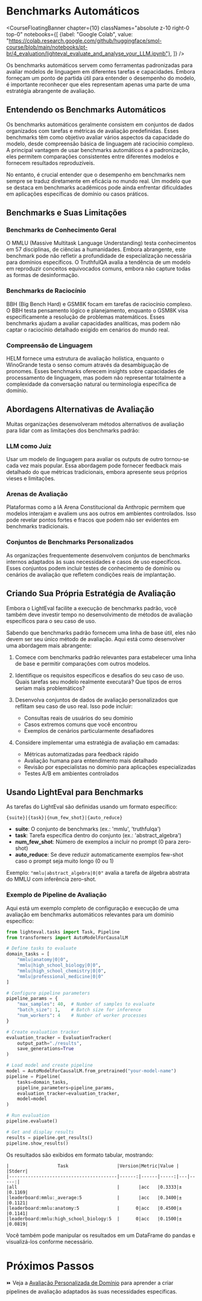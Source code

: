 # Benchmarks Automáticos

<CourseFloatingBanner chapter={10}
  classNames="absolute z-10 right-0 top-0"
  notebooks={[
    {label: "Google Colab", value: "https://colab.research.google.com/github/huggingface/smol-course/blob/main/notebooks/pt-br/4_evaluation/lighteval_evaluate_and_analyse_your_LLM.ipynb"},
]} />

Os benchmarks automáticos servem como ferramentas padronizadas para avaliar modelos de linguagem em diferentes tarefas e capacidades. Embora forneçam um ponto de partida útil para entender o desempenho do modelo, é importante reconhecer que eles representam apenas uma parte de uma estratégia abrangente de avaliação.

## Entendendo os Benchmarks Automáticos

Os benchmarks automáticos geralmente consistem em conjuntos de dados organizados com tarefas e métricas de avaliação predefinidas. Esses benchmarks têm como objetivo avaliar vários aspectos da capacidade do modelo, desde compreensão básica de linguagem até raciocínio complexo. A principal vantagem de usar benchmarks automáticos é a padronização, eles permitem comparações consistentes entre diferentes modelos e fornecem resultados reproduzíveis.

No entanto, é crucial entender que o desempenho em benchmarks nem sempre se traduz diretamente em eficácia no mundo real. Um modelo que se destaca em benchmarks acadêmicos pode ainda enfrentar dificuldades em aplicações específicas de domínio ou casos práticos.

## Benchmarks e Suas Limitações

### Benchmarks de Conhecimento Geral

O MMLU (Massive Multitask Language Understanding) testa conhecimentos em 57 disciplinas, de ciências a humanidades. Embora abrangente, este benchmark pode não refletir a profundidade de especialização necessária para domínios específicos. O TruthfulQA avalia a tendência de um modelo em reproduzir conceitos equivocados comuns, embora não capture todas as formas de desinformação.

### Benchmarks de Raciocínio

BBH (Big Bench Hard) e GSM8K focam em tarefas de raciocínio complexo. O BBH testa pensamento lógico e planejamento, enquanto o GSM8K visa especificamente a resolução de problemas matemáticos. Esses benchmarks ajudam a avaliar capacidades analíticas, mas podem não captar o raciocínio detalhado exigido em cenários do mundo real.

### Compreensão de Linguagem

HELM fornece uma estrutura de avaliação holística, enquanto o WinoGrande testa o senso comum através da desambiguação de pronomes. Esses benchmarks oferecem insights sobre capacidades de processamento de linguagem, mas podem não representar totalmente a complexidade da conversação natural ou terminologia específica de domínio.

## Abordagens Alternativas de Avaliação

Muitas organizações desenvolveram métodos alternativos de avaliação para lidar com as limitações dos benchmarks padrão:

### LLM como Juiz

Usar um modelo de linguagem para avaliar os outputs de outro tornou-se cada vez mais popular. Essa abordagem pode fornecer feedback mais detalhado do que métricas tradicionais, embora apresente seus próprios vieses e limitações.

### Arenas de Avaliação

Plataformas como a IA Arena Constitucional da Anthropic permitem que modelos interajam e avaliem uns aos outros em ambientes controlados. Isso pode revelar pontos fortes e fracos que podem não ser evidentes em benchmarks tradicionais.

### Conjuntos de Benchmarks Personalizados

As organizações frequentemente desenvolvem conjuntos de benchmarks internos adaptados às suas necessidades e casos de uso específicos. Esses conjuntos podem incluir testes de conhecimento de domínio ou cenários de avaliação que refletem condições reais de implantação.

## Criando Sua Própria Estratégia de Avaliação

Embora o LightEval facilite a execução de benchmarks padrão, você também deve investir tempo no desenvolvimento de métodos de avaliação específicos para o seu caso de uso.

Sabendo que benchmarks padrão fornecem uma linha de base útil, eles não devem ser seu único método de avaliação. Aqui está como desenvolver uma abordagem mais abrangente:

1. Comece com benchmarks padrão relevantes para estabelecer uma linha de base e permitir comparações com outros modelos.

2. Identifique os requisitos específicos e desafios do seu caso de uso. Quais tarefas seu modelo realmente executará? Que tipos de erros seriam mais problemáticos?

3. Desenvolva conjuntos de dados de avaliação personalizados que reflitam seu caso de uso real. Isso pode incluir:
    - Consultas reais de usuários do seu domínio
    - Casos extremos comuns que você encontrou
    - Exemplos de cenários particularmente desafiadores

4. Considere implementar uma estratégia de avaliação em camadas:
    - Métricas automatizadas para feedback rápido
    - Avaliação humana para entendimento mais detalhado
    - Revisão por especialistas no domínio para aplicações especializadas
    - Testes A/B em ambientes controlados

## Usando LightEval para Benchmarks

As tarefas do LightEval são definidas usando um formato específico:

```
{suite}|{task}|{num_few_shot}|{auto_reduce}
```

- **suite**: O conjunto de benchmarks (ex.: 'mmlu', 'truthfulqa')
- **task**: Tarefa específica dentro do conjunto (ex.: 'abstract_algebra')
- **num_few_shot**: Número de exemplos a incluir no prompt (0 para zero-shot)
- **auto_reduce**: Se deve reduzir automaticamente exemplos few-shot caso o prompt seja muito longo (0 ou 1)

Exemplo: `"mmlu|abstract_algebra|0|0"` avalia a tarefa de álgebra abstrata do MMLU com inferência zero-shot.

### Exemplo de Pipeline de Avaliação

Aqui está um exemplo completo de configuração e execução de uma avaliação em benchmarks automáticos relevantes para um domínio específico:

```python
from lighteval.tasks import Task, Pipeline
from transformers import AutoModelForCausalLM

# Define tasks to evaluate
domain_tasks = [
    "mmlu|anatomy|0|0",
    "mmlu|high_school_biology|0|0", 
    "mmlu|high_school_chemistry|0|0",
    "mmlu|professional_medicine|0|0"
]

# Configure pipeline parameters
pipeline_params = {
    "max_samples": 40,  # Number of samples to evaluate
    "batch_size": 1,    # Batch size for inference
    "num_workers": 4    # Number of worker processes
}

# Create evaluation tracker
evaluation_tracker = EvaluationTracker(
    output_path="./results",
    save_generations=True
)

# Load model and create pipeline
model = AutoModelForCausalLM.from_pretrained("your-model-name")
pipeline = Pipeline(
    tasks=domain_tasks,
    pipeline_parameters=pipeline_params,
    evaluation_tracker=evaluation_tracker,
    model=model
)

# Run evaluation
pipeline.evaluate()

# Get and display results
results = pipeline.get_results()
pipeline.show_results()
```

Os resultados são exibidos em formato tabular, mostrando:
```
|                  Task                  |Version|Metric|Value |   |Stderr|
|----------------------------------------|------:|------|-----:|---|-----:|
|all                                     |       |acc   |0.3333|±  |0.1169|
|leaderboard:mmlu:_average:5             |       |acc   |0.3400|±  |0.1121|
|leaderboard:mmlu:anatomy:5              |      0|acc   |0.4500|±  |0.1141|
|leaderboard:mmlu:high_school_biology:5  |      0|acc   |0.1500|±  |0.0819|
```

Você também pode manipular os resultados em um DataFrame do pandas e visualizá-los conforme necessário.

# Próximos Passos

⏩ Veja a [Avaliação Personalizada de Domínio](./custom_evaluation.md) para aprender a criar pipelines de avaliação adaptados às suas necessidades específicas.
